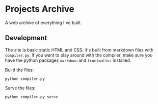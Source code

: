 # Projects Archive

A web archive of everything I've built. 

## Development 

The site is basic static HTML and CSS. It's built from markdown files with `compiler.py`. If you want to play around with the compiler, make sure you have the python packages `markdown` and `frontmatter` installed. 

Build the files:
```shell
python compiler.py
```

Serve the files:
```shell
python compiler.py serve 
```